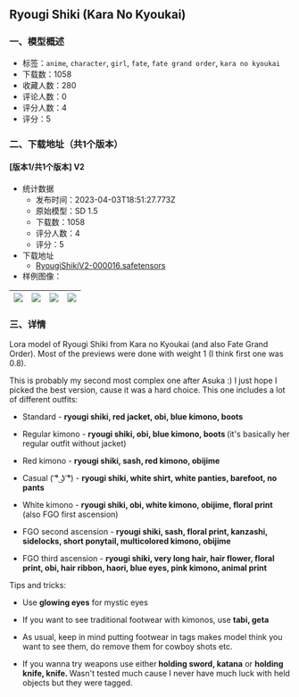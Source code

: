 ## Ryougi Shiki (Kara No Kyoukai)
### 一、模型概述

- 标签：`anime`, `character`, `girl`, `fate`, `fate grand order`, `kara no kyoukai`
- 下载数：1058
- 收藏人数：280
- 评论人数：0
- 评分人数：4
- 评分：5

### 二、下载地址（共1个版本）

#### [版本1/共1个版本] V2

- 统计数据
  - 发布时间：2023-04-03T18:51:27.773Z
  - 原始模型：SD 1.5
  - 下载数：1058
  - 评分人数：4
  - 评分：5
- 下载地址
  - [RyougiShikiV2-000016.safetensors](https://civitai.com/api/download/models/33930)
- 样例图像：

| <img src="https://image.civitai.com/xG1nkqKTMzGDvpLrqFT7WA/59f18900-4a64-4ab4-dde9-ee434ab1a000/width=450/388749.jpeg" /> | <img src="https://image.civitai.com/xG1nkqKTMzGDvpLrqFT7WA/c13c170b-5198-4ec3-6b31-43d53d0e9b00/width=450/419204.jpeg" /> | <img src="https://image.civitai.com/xG1nkqKTMzGDvpLrqFT7WA/78fd6ff1-cdd2-4e39-af7e-6e62d0395200/width=450/393937.jpeg" /> | <img src="https://image.civitai.com/xG1nkqKTMzGDvpLrqFT7WA/e381631f-9a10-46e3-7560-5f770dd77d00/width=450/394430.jpeg" /> |
| ---- | ---- | ---- | ---- |


### 三、详情
<p>Lora model of Ryougi Shiki from Kara no Kyoukai (and also Fate Grand Order). Most of the previews were done with weight 1 (I think first one was 0.8).</p><p>This is probably my second most complex one after Asuka :) I just hope I picked the best version, cause it was a hard choice. This one includes a lot of different outfits:</p><ul><li><p>Standard - <strong>ryougi shiki, red jacket, obi, blue kimono, boots</strong></p></li><li><p>Regular kimono - <strong>ryougi shiki, obi, blue kimono, boots </strong>(it's basically her regular outfit without jacket)</p></li><li><p>Red kimono - <strong>ryougi shiki, sash, red kimono, obijime</strong></p></li><li><p>Casual ( ͡° ͜ʖ ͡°) - <strong>ryougi shiki, white shirt, white panties, barefoot, no pants</strong></p></li><li><p>White kimono - <strong>ryougi shiki, obi, white kimono, obijime, floral print </strong>(also FGO first ascension)</p></li><li><p>FGO second ascension - <strong>ryougi shiki, sash, floral print, kanzashi, sidelocks, short ponytail, multicolored kimono, obijime</strong></p></li><li><p>FGO third ascension - <strong>ryougi shiki, very long hair, hair flower, floral print, obi, hair ribbon, haori, blue eyes, pink kimono, animal print</strong></p></li></ul><p>Tips and tricks:</p><ul><li><p>Use <strong>glowing eyes</strong> for mystic eyes</p></li><li><p>If you want to see traditional footwear with kimonos, use <strong>tabi, geta</strong></p></li><li><p>As usual, keep in mind putting footwear in tags makes model think you want to see them, do remove them for cowboy shots etc.</p></li><li><p>If you wanna try weapons use either<strong> holding sword, katana</strong> or <strong>holding knife, knife. </strong>Wasn't tested much cause I never have much luck with held objects but they were tagged.</p></li></ul>
